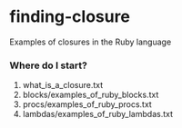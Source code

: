 # finding-closure
Examples of closures in the Ruby language


### Where do I start?
1. what_is_a_closure.txt
2. blocks/examples_of_ruby_blocks.txt
3. procs/examples_of_ruby_procs.txt
4. lambdas/examples_of_ruby_lambdas.txt
